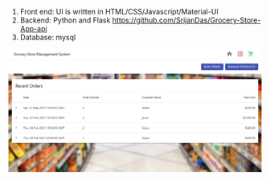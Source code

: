 1. Front end: UI is written in HTML/CSS/Javascript/Material-UI
2. Backend: Python and Flask https://github.com/SrijanDas/Grocery-Store-App-api
3. Database: mysql

![](homepage.JPG)
